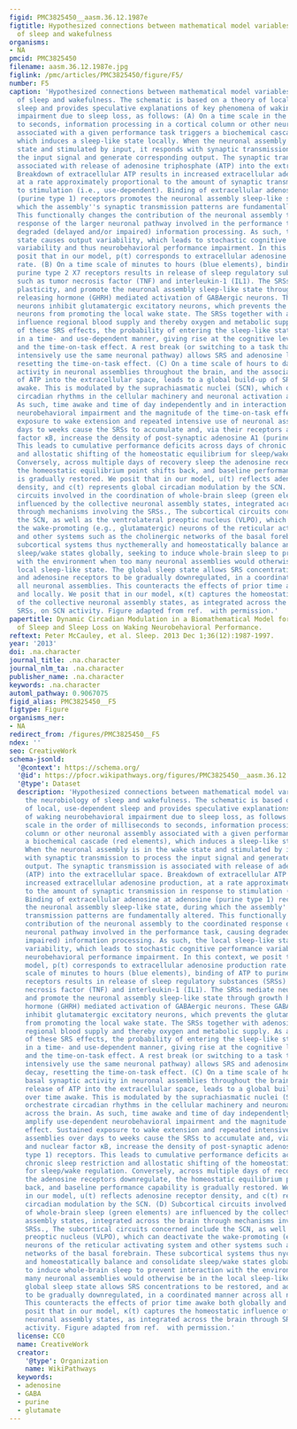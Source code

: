 ```yaml
---
figid: PMC3825450__aasm.36.12.1987e
figtitle: Hypothesized connections between mathematical model variables and the neurobiology
  of sleep and wakefulness
organisms:
- NA
pmcid: PMC3825450
filename: aasm.36.12.1987e.jpg
figlink: /pmc/articles/PMC3825450/figure/F5/
number: F5
caption: 'Hypothesized connections between mathematical model variables and the neurobiology
  of sleep and wakefulness. The schematic is based on a theory of local, use-dependent
  sleep and provides speculative explanations of key phenomena of waking neurobehavioral
  impairment due to sleep loss, as follows: (A) On a time scale in the order of milliseconds
  to seconds, information processing in a cortical column or other neuronal assembly
  associated with a given performance task triggers a biochemical cascade (red elements),
  which induces a sleep-like state locally. When the neuronal assembly is in the wake
  state and stimulated by input, it responds with synaptic transmission to process
  the input signal and generate corresponding output. The synaptic transmission is
  associated with release of adenosine triphosphate (ATP) into the extracellular space.
  Breakdown of extracellular ATP results in increased extracellular adenosine production,
  at a rate approximately proportional to the amount of synaptic transmission in response
  to stimulation (i.e., use-dependent). Binding of extracellular adenosine at adenosine
  (purine type 1) receptors promotes the neuronal assembly sleep-like state, during
  which the assembly''s synaptic transmission patterns are fundamentally altered.
  This functionally changes the contribution of the neuronal assembly to the coordinated
  response of the larger neuronal pathway involved in the performance task, causing
  degraded (delayed and/or impaired) information processing. As such, the local sleep-like
  state causes output variability, which leads to stochastic cognitive performance
  variability and thus neurobehavioral performance impairment. In this context, we
  posit that in our model, p(t) corresponds to extracellular adenosine production
  rate. (B) On a time scale of minutes to hours (blue elements), binding of ATP to
  purine type 2 X7 receptors results in release of sleep regulatory substances (SRSs)
  such as tumor necrosis factor (TNF) and interleukin-1 (IL1). The SRSs mediate neuronal
  plasticity, and promote the neuronal assembly sleep-like state through growth hormone
  releasing hormone (GHRH) mediated activation of GABAergic neurons. These GABAergic
  neurons inhibit glutamatergic excitatory neurons, which prevents the glutamatergic
  neurons from promoting the local wake state. The SRSs together with adenosine also
  influence regional blood supply and thereby oxygen and metabolic supply. As a consequence
  of these SRS effects, the probability of entering the sleep-like state increases
  in a time- and use-dependent manner, giving rise at the cognitive level to habituation
  and the time-on-task effect. A rest break (or switching to a task that does not
  intensively use the same neuronal pathway) allows SRS and adenosine levels to decay,
  resetting the time-on-task effect. (C) On a time scale of hours to days, basal synaptic
  activity in neuronal assemblies throughout the brain, and the associated release
  of ATP into the extracellular space, leads to a global build-up of SRSs over time
  awake. This is modulated by the suprachiasmatic nuclei (SCN), which orchestrate
  circadian rhythms in the cellular machinery and neuronal activation across the brain.
  As such, time awake and time of day independently and in interaction amplify use-dependent
  neurobehavioral impairment and the magnitude of the time-on-task effect. Sustained
  exposure to wake extension and repeated intensive use of neuronal assemblies over
  days to weeks cause the SRSs to accumulate and, via their receptors and nuclear
  factor κB, increase the density of post-synaptic adenosine A1 (purine type 1) receptors.
  This leads to cumulative performance deficits across days of chronic sleep restriction
  and allostatic shifting of the homeostatic equilibrium for sleep/wake regulation.
  Conversely, across multiple days of recovery sleep the adenosine receptors downregulate,
  the homeostatic equilibrium point shifts back, and baseline performance capability
  is gradually restored. We posit that in our model, u(t) reflects adenosine receptor
  density, and c(t) represents global circadian modulation by the SCN. (D) Subcortical
  circuits involved in the coordination of whole-brain sleep (green elements) are
  influenced by the collective neuronal assembly states, integrated across the brain
  through mechanisms involving the SRSs., The subcortical circuits concerned include
  the SCN, as well as the ventrolateral preoptic nucleus (VLPO), which can deactivate
  the wake-promoting (e.g., glutamatergic) neurons of the reticular activating system
  and other systems such as the cholinergic networks of the basal forebrain. These
  subcortical systems thus nycthemerally and homeostatically balance and consolidate
  sleep/wake states globally, seeking to induce whole-brain sleep to prevent interaction
  with the environment when too many neuronal assemblies would otherwise be in the
  local sleep-like state. The global sleep state allows SRS concentrations to be restored,
  and adenosine receptors to be gradually downregulated, in a coordinated manner across
  all neuronal assemblies. This counteracts the effects of prior time awake both globally
  and locally. We posit that in our model, κ(t) captures the homeostatic influence
  of the collective neuronal assembly states, as integrated across the brain through
  SRSs, on SCN activity. Figure adapted from ref.  with permission.'
papertitle: Dynamic Circadian Modulation in a Biomathematical Model for the Effects
  of Sleep and Sleep Loss on Waking Neurobehavioral Performance.
reftext: Peter McCauley, et al. Sleep. 2013 Dec 1;36(12):1987-1997.
year: '2013'
doi: .na.character
journal_title: .na.character
journal_nlm_ta: .na.character
publisher_name: .na.character
keywords: .na.character
automl_pathway: 0.9067075
figid_alias: PMC3825450__F5
figtype: Figure
organisms_ner:
- NA
redirect_from: /figures/PMC3825450__F5
ndex: ''
seo: CreativeWork
schema-jsonld:
  '@context': https://schema.org/
  '@id': https://pfocr.wikipathways.org/figures/PMC3825450__aasm.36.12.1987e.html
  '@type': Dataset
  description: 'Hypothesized connections between mathematical model variables and
    the neurobiology of sleep and wakefulness. The schematic is based on a theory
    of local, use-dependent sleep and provides speculative explanations of key phenomena
    of waking neurobehavioral impairment due to sleep loss, as follows: (A) On a time
    scale in the order of milliseconds to seconds, information processing in a cortical
    column or other neuronal assembly associated with a given performance task triggers
    a biochemical cascade (red elements), which induces a sleep-like state locally.
    When the neuronal assembly is in the wake state and stimulated by input, it responds
    with synaptic transmission to process the input signal and generate corresponding
    output. The synaptic transmission is associated with release of adenosine triphosphate
    (ATP) into the extracellular space. Breakdown of extracellular ATP results in
    increased extracellular adenosine production, at a rate approximately proportional
    to the amount of synaptic transmission in response to stimulation (i.e., use-dependent).
    Binding of extracellular adenosine at adenosine (purine type 1) receptors promotes
    the neuronal assembly sleep-like state, during which the assembly''s synaptic
    transmission patterns are fundamentally altered. This functionally changes the
    contribution of the neuronal assembly to the coordinated response of the larger
    neuronal pathway involved in the performance task, causing degraded (delayed and/or
    impaired) information processing. As such, the local sleep-like state causes output
    variability, which leads to stochastic cognitive performance variability and thus
    neurobehavioral performance impairment. In this context, we posit that in our
    model, p(t) corresponds to extracellular adenosine production rate. (B) On a time
    scale of minutes to hours (blue elements), binding of ATP to purine type 2 X7
    receptors results in release of sleep regulatory substances (SRSs) such as tumor
    necrosis factor (TNF) and interleukin-1 (IL1). The SRSs mediate neuronal plasticity,
    and promote the neuronal assembly sleep-like state through growth hormone releasing
    hormone (GHRH) mediated activation of GABAergic neurons. These GABAergic neurons
    inhibit glutamatergic excitatory neurons, which prevents the glutamatergic neurons
    from promoting the local wake state. The SRSs together with adenosine also influence
    regional blood supply and thereby oxygen and metabolic supply. As a consequence
    of these SRS effects, the probability of entering the sleep-like state increases
    in a time- and use-dependent manner, giving rise at the cognitive level to habituation
    and the time-on-task effect. A rest break (or switching to a task that does not
    intensively use the same neuronal pathway) allows SRS and adenosine levels to
    decay, resetting the time-on-task effect. (C) On a time scale of hours to days,
    basal synaptic activity in neuronal assemblies throughout the brain, and the associated
    release of ATP into the extracellular space, leads to a global build-up of SRSs
    over time awake. This is modulated by the suprachiasmatic nuclei (SCN), which
    orchestrate circadian rhythms in the cellular machinery and neuronal activation
    across the brain. As such, time awake and time of day independently and in interaction
    amplify use-dependent neurobehavioral impairment and the magnitude of the time-on-task
    effect. Sustained exposure to wake extension and repeated intensive use of neuronal
    assemblies over days to weeks cause the SRSs to accumulate and, via their receptors
    and nuclear factor κB, increase the density of post-synaptic adenosine A1 (purine
    type 1) receptors. This leads to cumulative performance deficits across days of
    chronic sleep restriction and allostatic shifting of the homeostatic equilibrium
    for sleep/wake regulation. Conversely, across multiple days of recovery sleep
    the adenosine receptors downregulate, the homeostatic equilibrium point shifts
    back, and baseline performance capability is gradually restored. We posit that
    in our model, u(t) reflects adenosine receptor density, and c(t) represents global
    circadian modulation by the SCN. (D) Subcortical circuits involved in the coordination
    of whole-brain sleep (green elements) are influenced by the collective neuronal
    assembly states, integrated across the brain through mechanisms involving the
    SRSs., The subcortical circuits concerned include the SCN, as well as the ventrolateral
    preoptic nucleus (VLPO), which can deactivate the wake-promoting (e.g., glutamatergic)
    neurons of the reticular activating system and other systems such as the cholinergic
    networks of the basal forebrain. These subcortical systems thus nycthemerally
    and homeostatically balance and consolidate sleep/wake states globally, seeking
    to induce whole-brain sleep to prevent interaction with the environment when too
    many neuronal assemblies would otherwise be in the local sleep-like state. The
    global sleep state allows SRS concentrations to be restored, and adenosine receptors
    to be gradually downregulated, in a coordinated manner across all neuronal assemblies.
    This counteracts the effects of prior time awake both globally and locally. We
    posit that in our model, κ(t) captures the homeostatic influence of the collective
    neuronal assembly states, as integrated across the brain through SRSs, on SCN
    activity. Figure adapted from ref.  with permission.'
  license: CC0
  name: CreativeWork
  creator:
    '@type': Organization
    name: WikiPathways
  keywords:
  - adenosine
  - GABA
  - purine
  - glutamate
---
```

